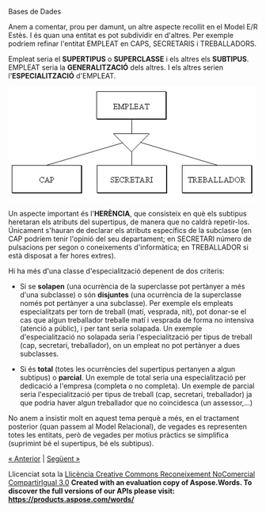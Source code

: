 Bases de Dades


Anem a comentar, prou per damunt, un altre aspecte recollit en el Model E/R Estès. I és quan una entitat es pot subdividir en d'altres. Per exemple podríem refinar l'entitat EMPLEAT en CAPS, SECRETARIS i TREBALLADORS. 

Empleat seria el **SUPERTIPUS** o **SUPERCLASSE** i els altres els **SUBTIPUS**. EMPLEAT seria la **GENERALITZACIÓ** dels altres. I els altres serien l'**ESPECIALITZACIÓ** d'EMPLEAT. 



![ref1](T2_6_7_2.png)



Un aspecte important és l'**HERÈNCIA**, que consisteix en què els subtipus heretaran els atributs del supertipus, de manera que no caldrà repetir-los. Únicament s'hauran de declarar els atributs específics de la subclasse (en CAP podríem tenir l'opinió del seu departament; en SECRETARI número de pulsacions per segon o coneixements d'informàtica; en TREBALLADOR si està disposat a fer hores extres). 

Hi ha més d'una classe d'especialització depenent de dos criteris: 

- Si se **solapen** (una ocurrència de la superclasse pot pertànyer a més d'una subclasse) o són **disjuntes** (una ocurrència de la superclasse només pot pertànyer a una subclasse). Per exemple els empleats especialitzats per torn de treball (matí, vesprada, nit), pot donar-se el cas que algun treballador treballe matí i vesprada de forma no intensiva (atenció a públic), i per tant seria solapada. Un exemple d'especialització no solapada seria l'especialització per tipus de treball (cap, secretari, treballador), on un empleat no pot pertànyer a dues subclasses.

- Si és **total** (totes les ocurrències del supertipus pertanyen a algun subtipus) o **parcial**. Un exemple de total seria una especialització per dedicació a l'empresa (completa o no completa). Un exemple de parcial seria l'especialització per tipus de treball (cap, secretari, treballador) ja que podria haver algun treballador que no coincidesca (un assessor,...) 

No anem a insistir molt en aquest tema perquè a més, en el tractament posterior (quan passem al Model Relacional), de vegades es representen totes les entitats, però de vegades per motius pràctics se simplifica (suprimint bé el supertipus, bé els subtipus). 

[« Anterior](62_entitats_dbils.md) | [Següent »](aplicaci_a_lexemple5.md)

Llicenciat sota la [Llicència Creative Commons Reconeixement NoComercial CompartirIgual 3.0](http://creativecommons.org/licenses/by-nc-sa/3.0/)
**Created with an evaluation copy of Aspose.Words. To discover the full versions of our APIs please visit: https://products.aspose.com/words/**
